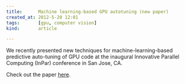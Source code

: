```yaml
---
title:      Machine learning-based GPU autotuning (new paper)
created_at: 2012-5-20 12:01
tags:       [gpu, computer vision]
kind:       article

---
```


We recently presented new techniques for machine-learning-based predictive
auto-tuning of GPU code at the inaugural Innovative Parallel Computing (InPar)
conference in San Jose, CA.

Check out the paper [here](/publications/2012_bergstra_inpar).
